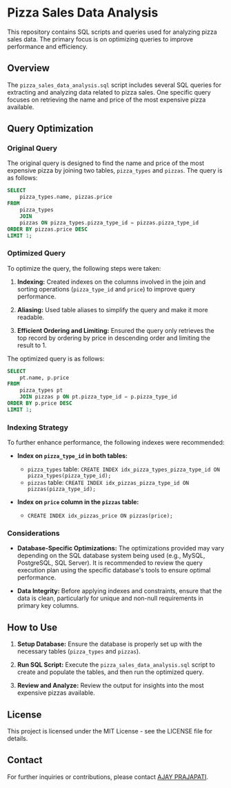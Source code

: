
# Pizza Sales Data Analysis

This repository contains SQL scripts and queries used for analyzing pizza sales data. The primary focus is on optimizing queries to improve performance and efficiency.

## Overview

The `pizza_sales_data_analysis.sql` script includes several SQL queries for extracting and analyzing data related to pizza sales. One specific query focuses on retrieving the name and price of the most expensive pizza available.

## Query Optimization

### Original Query

The original query is designed to find the name and price of the most expensive pizza by joining two tables, `pizza_types` and `pizzas`. The query is as follows:

```sql
SELECT 
    pizza_types.name, pizzas.price
FROM
    pizza_types
    JOIN
    pizzas ON pizza_types.pizza_type_id = pizzas.pizza_type_id
ORDER BY pizzas.price DESC
LIMIT 1;
```

### Optimized Query

To optimize the query, the following steps were taken:

1. **Indexing:** Created indexes on the columns involved in the join and sorting operations (`pizza_type_id` and `price`) to improve query performance.

2. **Aliasing:** Used table aliases to simplify the query and make it more readable.

3. **Efficient Ordering and Limiting:** Ensured the query only retrieves the top record by ordering by price in descending order and limiting the result to 1.

The optimized query is as follows:

```sql
SELECT 
    pt.name, p.price
FROM
    pizza_types pt
    JOIN pizzas p ON pt.pizza_type_id = p.pizza_type_id
ORDER BY p.price DESC
LIMIT 1;
```

### Indexing Strategy

To further enhance performance, the following indexes were recommended:

- **Index on `pizza_type_id` in both tables:**
  - `pizza_types` table: `CREATE INDEX idx_pizza_types_pizza_type_id ON pizza_types(pizza_type_id);`
  - `pizzas` table: `CREATE INDEX idx_pizzas_pizza_type_id ON pizzas(pizza_type_id);`

- **Index on `price` column in the `pizzas` table:**
  - `CREATE INDEX idx_pizzas_price ON pizzas(price);`

### Considerations

- **Database-Specific Optimizations:** The optimizations provided may vary depending on the SQL database system being used (e.g., MySQL, PostgreSQL, SQL Server). It is recommended to review the query execution plan using the specific database's tools to ensure optimal performance.

- **Data Integrity:** Before applying indexes and constraints, ensure that the data is clean, particularly for unique and non-null requirements in primary key columns.

## How to Use

1. **Setup Database:** Ensure the database is properly set up with the necessary tables (`pizza_types` and `pizzas`).

2. **Run SQL Script:** Execute the `pizza_sales_data_analysis.sql` script to create and populate the tables, and then run the optimized query.

3. **Review and Analyze:** Review the output for insights into the most expensive pizzas available.

## License

This project is licensed under the MIT License - see the LICENSE file for details.

## Contact

For further inquiries or contributions, please contact [AJAY PRAJAPATI](mailto:ajayxd43@gmail.com).
